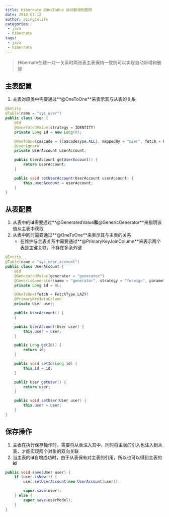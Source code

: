 ```yaml
---
title: Hibernate @OneToOne 自动新增和删除
date: 2018-01-12
author: asing1elife
categories:
 - java
 - hibernate
tags:
 - java
 - hibernate
---
```

> Hibernate创建一对一关系时两张表主表保持一致则可以实现自动新增和删除  

## 主表配置
1. 主表对应类中需要通过**@OneToOne**来表示其与从表的关系

```java
@Entity
@Table(name = "sys_user")
public class User {
    @Id
    @GeneratedValue(strategy = IDENTITY)
    private Long id = new Long(0);

    @OneToOne(cascade = {CascadeType.ALL}, mappedBy = "user", fetch = FetchType.LAZY)
    @JsonIgnore
    private UserAccount userAccount;

    public UserAccount getUserAccount() {
        return userAccount;
    }

    public void setUserAccount(UserAccount userAccount) {
        this.userAccount = userAccount;
    }
}
```

## 从表配置
1. 从表中的**id**需要通过**@GeneratedValue**和**@GenericGenerator**来指明该值从主表中获取
2. 从表中同时需要通过**@OneToOne**来表示其与主表的关系
    * 在维护与主表关系中需要通过**@PrimaryKeyJoinColumn**来表示两个表是主键关联，不存在多余外键

```java
@Entity
@Table(name = "sys_user_account")
public class UserAccount {
    @Id
    @GeneratedValue(generator = "generator")
    @GenericGenerator(name = "generator", strategy = "foreign", parameters = @Parameter(name = "property", value = "user"))
    private Long id = 0L;

    @OneToOne(fetch = FetchType.LAZY)
    @PrimaryKeyJoinColumn
    private User user;

    public UserAccount() {
    }

    public UserAccount(User user) {
        this.user = user;
    }

    public Long getId() {
        return id;
    }

    public void setId(Long id) {
        this.id = id;
    }

    public User getUser() {
        return user;
    }

    public void setUser(User user) {
        this.user = user;
    }
}
```

## 保存操作
1. 主表在执行保存操作时，需要将从表注入其中，同时将主表的引入也注入到从表，才能实现两个对象的双向关联
2. 当主表的**id**自增成功时，由于从表保有对主表的引用，所以也可以得到主表的**id**

``` java
public void save(User user) {
    if (user.isNew()) {
        user.setUserAccount(new UserAccount(user));

        super.save(user);
    } else {
        super.save(userModel);
    }
}
```